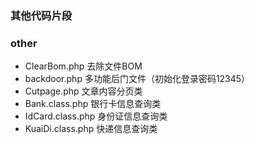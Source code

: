 ### 其他代码片段

### other

* ClearBom.php 	 			去除文件BOM
* backdoor.php 	 			多功能后门文件（初始化登录密码12345）
* Cutpage.php 				文章内容分页类
* Bank.class.php  			银行卡信息查询类
* IdCard.class.php 			身份证信息查询类
* KuaiDi.class.php 			快递信息查询类


